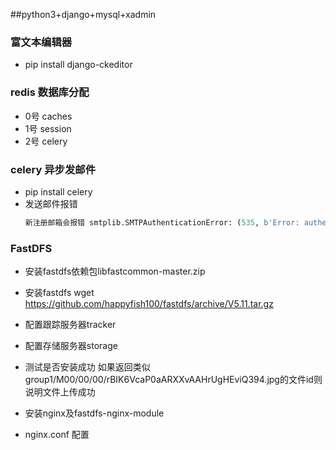 ##python3+django+mysql+xadmin

### 富文本编辑器
- pip install django-ckeditor
### redis 数据库分配
- 0号 caches
- 1号 session
- 2号 celery
### celery 异步发邮件
- pip install celery
- 发送邮件报错
    ```python
    新注册邮箱会报错 smtplib.SMTPAuthenticationError: (535, b'Error: authentication failed'),可以用授权码代替密码
    ```     
### FastDFS
- 安装fastdfs依赖包libfastcommon-master.zip

- 安装fastdfs
        wget https://github.com/happyfish100/fastdfs/archive/V5.11.tar.gz 
- 配置跟踪服务器tracker
 
- 配置存储服务器storage

- 测试是否安装成功
    如果返回类似group1/M00/00/00/rBIK6VcaP0aARXXvAAHrUgHEviQ394.jpg的文件id则说明文件上传成功

- 安装nginx及fastdfs-nginx-module
- nginx.conf 配置

